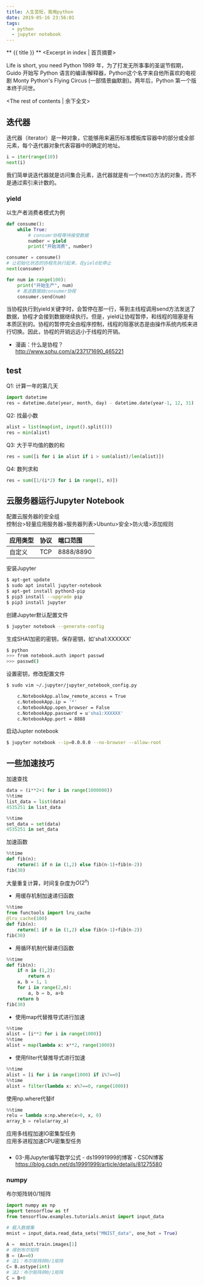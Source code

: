 ```yaml
---
title: 人生苦短，我用python
date: 2019-05-16 23:56:01
tags:
  - python
  - jupyter notebook
---
```

** {{ title }} ** <Excerpt in index | 首页摘要>

Life is short, you need Python 
1989 年，为了打发无所事事的圣诞节假期，Guido 开始写 Python 语言的编译/解释器，Python这个名字来自他所喜欢的电视剧 Monty Python's Flying Circus (一部情景幽默剧)。两年后，Python 第一个版本终于问世。

<!-- more -->
<The rest of contents | 余下全文>



## 迭代器
迭代器（iterator）是一种对象，它能够用来遍历标准模板库容器中的部分或全部元素，每个迭代器对象代表容器中的确定的地址。

``` python
i = iter(range(10))
next(i)
```
我们简单说迭代器就是访问集合元素，迭代器就是有一个next()方法的对象，而不是通过索引来计数的。

### yield

以生产者消费者模式为例
``` python
def consume():
    while True:
        # consumr协程等待接受数据
        number = yield
        print("开始消费", number)

consumer = consume()
# 让初始化状态的协程先执行起来，在yield处停止
next(consumer)

for num in range(100):
    print("开始生产", num)
    # 发送数据给consumer协程
    consumer.send(num)
```
当协程执行到yield关键字时，会暂停在那一行，等到主线程调用send方法发送了数据，协程才会接到数据继续执行。但是，yield让协程暂停，和线程的阻塞是有本质区别的。协程的暂停完全由程序控制，线程的阻塞状态是由操作系统内核来进行切换。因此，协程的开销远远小于线程的开销。  

* 漫画：什么是协程？  
http://www.sohu.com/a/237171690_465221




## test
Q1: 计算一年的第几天
``` python
import datetime
res = datetime.date(year, month, day) - datetime.date(year-1, 12, 31)
```

Q2: 找最小数
``` python
alist = list(map(int, input().split()))
res = min(alist)
```

Q3: 大于平均值的数的和
``` python
res = sum([i for i in alist if i > sum(alist)/len(alist)])
```

Q4: 数列求和
``` python
res = sum([1/(i*2) for i in range(1, n)])
```




## 云服务器运行Jupyter Notebook

配置云服务器的安全组  
控制台>轻量应用服务器>服务器列表>Ubuntu>安全>防火墙>添加规则

|应用类型 | 协议 | 端口范围 |
|:---------|:--------------------|:----------------|
|自定义 | TCP | 8888/8890 |

安装Jupyter
``` bash
$ apt-get update
$ sudo apt install jupyter-notebook
$ apt-get install python3-pip
$ pip3 install --upgrade pip
$ pip3 install jupyter
```
创建Jupyter默认配置文件
``` bash
$ jupyter notebook --generate-config
```
生成SHA1加密的密钥，保存密钥，如'sha1:XXXXXX'
``` bash
$ python
>>> from notebook.auth import passwd 
>>> passwd()
```
设置密钥，修改配置文件
``` bash
$ sudo vim ~/.jupyter/jupyter_notebook_config.py

    c.NotebookApp.allow_remote_access = True
    c.NotebookApp.ip = '*'
    c.NotebookApp.open_browser = False
    c.NotebookApp.password = u'sha1:XXXXXX'
    c.NotebookApp.port = 8888
```
启动Jupter notebook
``` bash
$ jupyter notebook --ip=0.0.0.0 --no-browser --allow-root
```

## 一些加速技巧

加速查找  
``` python
data = (i**2+1 for i in range(1000000))
%%time
list_data = list(data)
4535251 in list_data

%%time
set_data = set(data)
4535251 in set_data
```

加速函数  
``` python
%%time
def fib(n):
    return(1 if n in (1,2) else fib(n-1)+fib(n-2))
fib(30)
```
大量重复计算，时间复杂度为$O(2^n)$  
* 用缓存机制加速递归函数  
``` python
%%time
from functools import lru_cache
@lru_cache(100)
def fib(n):
    return(1 if n in (1,2) else fib(n-1)+fib(n-2))
fib(30)
```
* 用循环机制代替递归函数  
``` python
%%time
def fib(n):
    if n in (1,2):
        return n
    a, b = 1, 1
    for i in range(2,n):
        a, b = b, a+b
    return b
fib(30)
```
* 使用map代替推导式进行加速  
``` python 
%%time
alist = [i**2 for i in range(1000)]
%%time
alist = map(lambda x: x**2, range(1000))
```
* 使用filter代替推导式进行加速  
``` python 
%%time
alist = [i for i in range(1000) if i%7==0]
%%time
alist = filter(lambda x: x%7==0, range(1000))
```

使用np.where代替if  
``` python
%%time
relu = lambda x:np.where(x>0, x, 0)
array_b = relu(array_a)
```

应用多线程加速IO密集型任务  
应用多进程加速CPU密集型任务  




### 

* 03-用Jupyter编写数学公式 - ds19991999的博客 - CSDN博客  
https://blog.csdn.net/ds19991999/article/details/81275580





### numpy

布尔矩阵转0/1矩阵
``` python
import numpy as np
import tensorflow as tf
from tensorflow.examples.tutorials.mnist import input_data

# 载入数据集
mnist = input_data.read_data_sets("MNIST_data", one_hot = True) 

A =  mnist.train.images[1]
# 得到布尔矩阵
B = (A==0)
# 法1：布尔矩阵转0/1矩阵
C= B.astype(int)
# 法2：布尔矩阵转0/1矩阵
C = B+0
```







